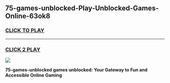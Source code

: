 
## 75-games-unblocked-Play-Unblocked-Games-Online-63ok8
<h3>
<a href="https://premium76.site?title=75-games-unblocked&ref=24A">CLICK TO PLAY</a></h3>
<hr>

<h3>
<a href="https://premium76.site?title=75-games-unblocked&ref=24A">CLICK 2 PLAY</a>
  
</h3>

<a href="https://premium76.site?title=75-games-unblocked&ref=24A"><img src="https://clearcache.store/games.png"></a>


**75-games-unblocked games unblocked: Your Gateway to Fun and Accessible Online Gaming**
